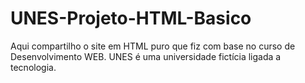 # UNES-Projeto-HTML-Basico
 Aqui compartilho o site em HTML puro que fiz com base no curso de Desenvolvimento WEB. UNES é uma universidade fictícia ligada a tecnologia.
